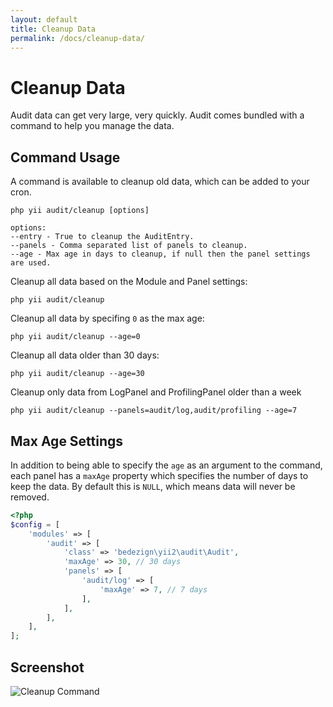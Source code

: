 ```yaml
---
layout: default
title: Cleanup Data
permalink: /docs/cleanup-data/
---
```


# Cleanup Data

Audit data can get very large, very quickly.  Audit comes bundled with a command to help you manage the data.

## Command Usage

A command is available to cleanup old data, which can be added to your cron. 

```
php yii audit/cleanup [options]

options:
--entry - True to cleanup the AuditEntry.
--panels - Comma separated list of panels to cleanup.
--age - Max age in days to cleanup, if null then the panel settings are used.
```

Cleanup all data based on the Module and Panel settings:

```
php yii audit/cleanup
```

Cleanup all data by specifing `0` as the max age:

```
php yii audit/cleanup --age=0
```

Cleanup all data older than 30 days:

```
php yii audit/cleanup --age=30
```

Cleanup only data from LogPanel and ProfilingPanel older than a week

```
php yii audit/cleanup --panels=audit/log,audit/profiling --age=7
```

## Max Age Settings

In addition to being able to specify the `age` as an argument to the command, each panel has a `maxAge` 
property which specifies the number of days to keep the data.  By default this is `NULL`, which means data 
will never be removed.

```php
<?php
$config = [
    'modules' => [
        'audit' => [
            'class' => 'bedezign\yii2\audit\Audit',
            'maxAge' => 30, // 30 days
            'panels' => [
                'audit/log' => [
                    'maxAge' => 7, // 7 days
                ],
            ],
        ],
    ],
];
```

## Screenshot

![Cleanup Command](https://cloud.githubusercontent.com/assets/51875/8689333/83f1e17a-2ae5-11e5-8a8a-10ef30f23fdb.png)

